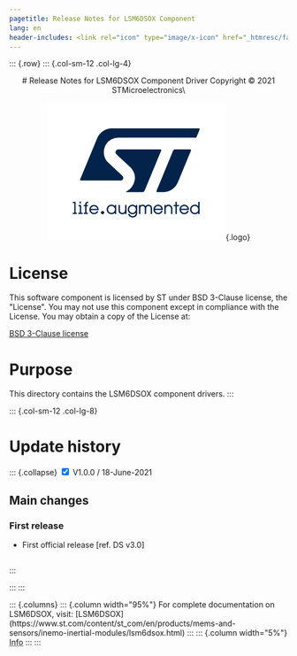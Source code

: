 ```yaml
---
pagetitle: Release Notes for LSM6DSOX Component
lang: en
header-includes: <link rel="icon" type="image/x-icon" href="_htmresc/favicon.png" />
---
```


::: {.row}
::: {.col-sm-12 .col-lg-4}

<center>
# Release Notes for LSM6DSOX Component Driver
Copyright &copy; 2021 STMicroelectronics\

[![ST logo](_htmresc/st_logo_2020.png)](https://www.st.com){.logo}
</center>

# License

This software component is licensed by ST under BSD 3-Clause license, the "License".
You may not use this component except in compliance with the License. You may obtain a copy of the License at:

[BSD 3-Clause license](https://opensource.org/licenses/BSD-3-Clause)

# Purpose

This directory contains the LSM6DSOX component drivers.
:::

::: {.col-sm-12 .col-lg-8}
# Update history

::: {.collapse}
<input type="checkbox" id="collapse-section1" checked aria-hidden="true">
<label for="collapse-section1" aria-hidden="true">V1.0.0 / 18-June-2021</label>
<div>			

## Main changes

### First release

- First official release [ref. DS v3.0]

##

</div>
:::

:::
:::

<footer class="sticky">
::: {.columns}
::: {.column width="95%"}
For complete documentation on LSM6DSOX,
visit:
[LSM6DSOX](https://www.st.com/content/st_com/en/products/mems-and-sensors/inemo-inertial-modules/lsm6dsox.html)
:::
::: {.column width="5%"}
<abbr title="Based on template cx566953 version 2.0">Info</abbr>
:::
:::
</footer>
